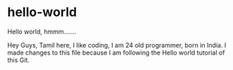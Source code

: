 # hello-world
Hello world, hmmm.......

Hey Guys,
  Tamil here, I like coding, I am 24 old programmer, born in India.
  I made changes to this file because I am following the Hello world tutorial of this Git.
